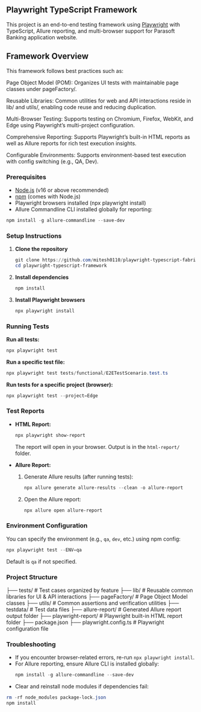 ## Playwright TypeScript Framework

This project is an end-to-end testing framework using [Playwright](https://playwright.dev/) with TypeScript, Allure reporting, and multi-browser support for Parasoft Banking application website.

## Framework Overview
This framework follows best practices such as:

Page Object Model (POM): Organizes UI tests with maintainable page classes under pageFactory/.

Reusable Libraries: Common utilities for web and API interactions reside in lib/ and utils/, enabling code reuse and reducing duplication.

Multi-Browser Testing: Supports testing on Chromium, Firefox, WebKit, and Edge using Playwright’s multi-project configuration.

Comprehensive Reporting: Supports Playwright’s built-in HTML reports as well as Allure reports for rich test execution insights.

Configurable Environments: Supports environment-based test execution with config switching (e.g., QA, Dev).

### Prerequisites

- [Node.js](https://nodejs.org/) (v16 or above recommended)
- [npm](https://www.npmjs.com/) (comes with Node.js)
- Playwright browsers installed (npx playwright install)
- Allure Commandline CLI installed globally for reporting:
```powershell
npm install -g allure-commandline --save-dev
```

### Setup Instructions

1. **Clone the repository**
	```powershell
	git clone https://github.com/mitesh0110/playwright-typescript-fabric.git
	cd playwright-typescript-framework
	```

2. **Install dependencies**
	```powershell
	npm install
	```

3. **Install Playwright browsers**
	```powershell
	npx playwright install
	```

### Running Tests

**Run all tests:**
```powershell
npx playwright test
```

**Run a specific test file:**
```powershell
npx playwright test tests/functional/E2ETestScenario.test.ts
```

**Run tests for a specific project (browser):**
```powershell
npx playwright test --project=Edge
```

### Test Reports

- **HTML Report:**
  ```powershell
  npx playwright show-report
  ```
  The report will open in your browser. Output is in the `html-report/` folder.

- **Allure Report:**
  1. Generate Allure results (after running tests):
	  ```powershell
	  npx allure generate allure-results --clean -o allure-report
	  ```
  2. Open the Allure report:
	  ```powershell
	  npx allure open allure-report
	  ```

### Environment Configuration

You can specify the environment (e.g., `qa`, `dev`, etc.) using npm config:
```powershell
npx playwright test --ENV=qa
```
Default is `qa` if not specified.

### Project Structure

├── tests/                # Test cases organized by feature
├── lib/                  # Reusable common libraries for UI & API interactions
├── pageFactory/          # Page Object Model classes
├── utils/                # Common assertions and verification utilities
├── testdata/             # Test data files
├── allure-report/        # Generated Allure report output folder
├── playwright-report/    # Playwright built-in HTML report folder
├── package.json
├── playwright.config.ts  # Playwright configuration file

### Troubleshooting

- If you encounter browser-related errors, re-run `npx playwright install`.
- For Allure reporting, ensure Allure CLI is installed globally:
  ```powershell
  npm install -g allure-commandline --save-dev
  ```
- Clear and reinstall node modules if dependencies fail:
```powershell
rm -rf node_modules package-lock.json
npm install
```
